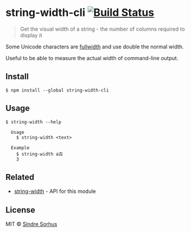 # string-width-cli [![Build Status](https://travis-ci.org/sindresorhus/string-width-cli.svg?branch=master)](https://travis-ci.org/sindresorhus/string-width-cli)

> Get the visual width of a string - the number of columns required to display it

Some Unicode characters are [fullwidth](https://en.wikipedia.org/wiki/Halfwidth_and_fullwidth_forms) and use double the normal width.

Useful to be able to measure the actual width of command-line output.


## Install

```
$ npm install --global string-width-cli
```


## Usage

```
$ string-width --help

  Usage
    $ string-width <text>

  Example
    $ string-width a古
    3
```


## Related

- [string-width](https://github.com/sindresorhus/string-width) - API for this module


## License

MIT © [Sindre Sorhus](http://sindresorhus.com)
